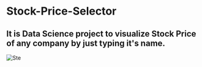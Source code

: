 # Stock-Price-Selector
## It is Data Science project to visualize Stock Price of any company by just typing it's name.
![Ste](https://user-images.githubusercontent.com/40575397/104123037-b732cd80-536e-11eb-801c-47a347dfe597.PNG)
